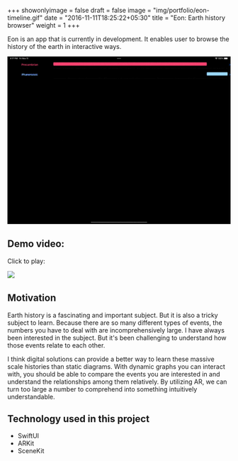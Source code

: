 +++
showonlyimage = false
draft = false
image = "img/portfolio/eon-timeline.gif"
date = "2016-11-11T18:25:22+05:30"
title = "Eon: Earth history browser"
weight = 1
+++

Eon is an app that is currently in development. It enables user to browse the history of the earth in interactive ways.

<!--more-->

![Thumbnail](/img/portfolio/eon-timeline.gif)

## Demo video:
Click to play:
<p>
<a href="https://youtu.be/ocL44TygaoM ">
<img src="/img/portfolio/eon-video-thumbnail.png"  width="500" /> 
</a>
</p>

## Motivation
Earth history is a fascinating and important subject. But it is also a tricky subject to learn. Because there are so many different types of events, the numbers you have to deal with are incomprehensively large. I have always been interested in the subject. But it's been challenging to understand how those events relate to each other.

I think digital solutions can provide a better way to learn these massive scale histories than static diagrams. With dynamic graphs you can interact with, you should be able to compare the events you are interested in and understand the relationships among them relatively. By utilizing AR, we can turn too large a number to comprehend into something intuitively understandable.


## Technology used in this project
- SwiftUI
- ARKit
- SceneKit

